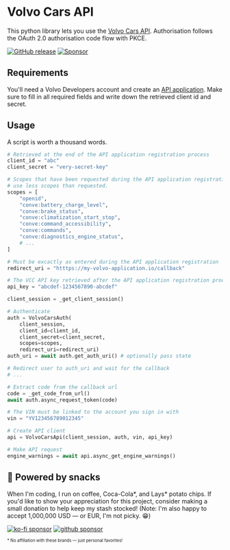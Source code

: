 # Volvo Cars API

This python library lets you use the [Volvo Cars API](https://developer.volvocars.com/apis/). Authorisation follows the OAuth 2.0 authorisation code flow with PKCE.


[![GitHub release][releases-shield]][releases]
[![Sponsor][sponsor-shield]](#sponsor)

## Requirements

You'll need a Volvo Developers account and create an [API application](https://developer.volvocars.com/account/). Make sure to fill in all required fields and write down the retrieved client id and secret.

## Usage

A script is worth a thousand words.

```py
# Retrieved at the end of the API application registration process
client_id = "abc"
client_secret = "very-secret-key"

# Scopes that have been requested during the API application registration. You can also
# use less scopes than requested.
scopes = [
    "openid",
    "conve:battery_charge_level",
    "conve:brake_status",
    "conve:climatization_start_stop",
    "conve:command_accessibility",
    "conve:commands",
    "conve:diagnostics_engine_status",
    # ...
]

# Must be excactly as entered during the API application registration
redirect_uri = "htttps://my-volvo-application.io/callback" 

# The VCC API key retrieved after the API application registration process
api_key = "abcdef-1234567890-abcdef"

client_session = _get_client_session()

# Authenticate
auth = VolvoCarsAuth(
    client_session,
    client_id=client_id,
    client_secret=client_secret,
    scopes=scopes,
    redirect_uri=redirect_uri)
auth_uri = await auth.get_auth_uri() # optionally pass state

# Redirect user to auth_uri and wait for the callback
# ...

# Extract code from the callback url
code = _get_code_from_url()
await auth.async_request_token(code)

# The VIN must be linked to the account you sign in with
vin = "YV123456789012345"

# Create API client
api = VolvoCarsApi(client_session, auth, vin, api_key)

# Make API request
engine_warnings = await api.async_get_engine_warnings()
```

<a name="sponsor"></a>

## 🥤 Powered by snacks

When I'm coding, I run on coffee, Coca-Cola*, and Lays* potato chips. If you'd like to show your appreciation for this project, consider making a small donation to help keep my stash stocked! (Note: I'm also happy to accept 1,000,000 USD — or EUR, I'm not picky. 😁)

[![ko-fi sponsor][kofi-sponsor-shield]][kofi-sponsor]
[![github sponsor][github-sponsor-shield]][github-sponsor]

<sub><sub>\* No affiliation with these brands — just personal favorites!</sub></sub>


[releases-shield]: https://img.shields.io/github/v/release/thomasddn/volvo-cars-api?style=flat-square
[releases]: https://github.com/thomasddn/volvo-cars-api/releases
[sponsor-shield]: https://img.shields.io/static/v1?label=sponsor&message=%E2%9D%A4&color=%23fe8e86&style=flat-square
[kofi-sponsor-shield]: https://img.shields.io/badge/Support_me_on_Ko--fi-%E2%9D%A4-fe8e86?style=for-the-badge&logo=kofi&logoColor=ffffff
[kofi-sponsor]: https://ko-fi.com/N4N7UZ6KN
[github-sponsor-shield]: https://img.shields.io/badge/Support_me_on_GitHub-%E2%9D%A4-fe8e86?style=for-the-badge&logo=github&color=fe8e86
[github-sponsor]: https://github.com/sponsors/thomasddn
